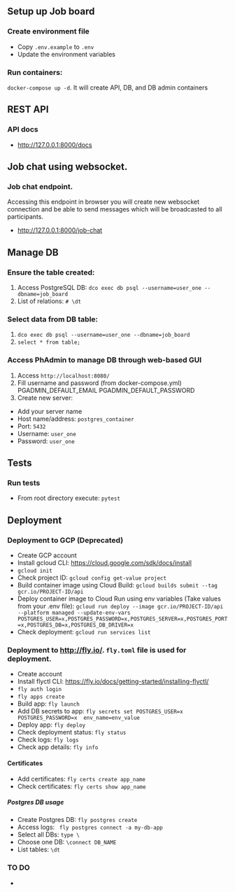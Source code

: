 ## Setup up Job board

### Create environment file
- Copy `.env.example` to `.env`
- Update the environment variables

### Run containers:

`docker-compose up -d`. It will create API, DB, and DB admin containers

## REST API

### API docs

- http://127.0.0.1:8000/docs

## Job chat using websocket. 

### Job chat endpoint. 
Accessing this endpoint in browser you will create new websocket connection and be able to send messages 
which will be broadcasted to all participants.

- http://127.0.0.1:8000/job-chat

## Manage DB

### Ensure the table created:

1. Access PostgreSQL DB: `dco exec db psql --username=user_one --dbname=job_board`
2. List of relations: `# \dt`

### Select data from DB table:

1. `dco exec db psql --username=user_one --dbname=job_board`
2. `select * from table;`

### Access PhAdmin to manage DB through web-based GUI
1. Access `http://localhost:8080/`
2. Fill username and password (from docker-compose.yml)
      PGADMIN_DEFAULT_EMAIL
      PGADMIN_DEFAULT_PASSWORD
3. Create new server:
- Add your server name
- Host name/address: `postgres_container`
- Port: `5432`
- Username: `user_one`
- Password: `user_one`

## Tests

### Run tests

- From root directory execute: `pytest`

## Deployment

### Deployment to GCP (Deprecated)
- Create GCP account
- Install gcloud CLI: https://cloud.google.com/sdk/docs/install
- `gcloud init`
- Check project ID: `gcloud config get-value project`
- Build container image using Cloud Build: `gcloud builds submit --tag gcr.io/PROJECT-ID/api`
- Deploy container image to Cloud Run using env variables (Take values from your .env file): 
`gcloud run deploy --image gcr.io/PROJECT-ID/api --platform managed --update-env-vars POSTGRES_USER=x,POSTGRES_PASSWORD=x,POSTGRES_SERVER=x,POSTGRES_PORT=x,POSTGRES_DB=x,POSTGRES_DB_DRIVER=x`
- Check deployment: `gcloud run services list`

### Deployment to http://fly.io/. `fly.toml` file is used for deployment.
- Create account
- Install flyctl CLI: https://fly.io/docs/getting-started/installing-flyctl/
- `fly auth login`
- `fly apps create`
- Build app: `fly launch`
- Add DB secrets to app:
`fly secrets set POSTGRES_USER=x POSTGRES_PASSWORD=x  env_name=env_value`
- Deploy app: `fly deploy`
- Check deployment status: `fly status`
- Check logs: `fly logs`
- Check app details: `fly info`

#### Certificates
- Add certificates: `fly certs create app_name`
- Check certificates: `fly certs show app_name`

##### Postgres DB usage
- Create Postgres DB: `fly postgres create`
- Access logs: ` fly postgres connect -a my-db-app`
- Select all DBs: `type \`
- Choose one DB: `\connect DB_NAME`
- List tables: `\dt`

### TO DO
- 
